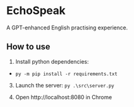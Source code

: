 # EchoSpeak

A GPT-enhanced English practising experience.

## How to use

1. Install python dependencies:
 - `py -m pip install -r requirements.txt`

3. Launch the server: `py .\src\server.py`

4. Open http://localhost:8080 in Chrome

